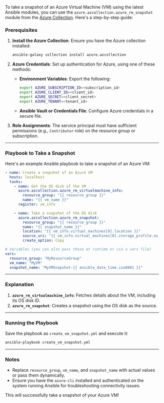 To take a snapshot of an Azure Virtual Machine (VM) using the latest Ansible modules, you can use the `azure.azcollection.azure_rm_snapshot` module from the [Azure Collection](https://docs.ansible.com/ansible/latest/collections/azure/azcollection/index.html). Here's a step-by-step guide:

### Prerequisites
1. **Install the Azure Collection**: Ensure you have the Azure collection installed:
   ```bash
   ansible-galaxy collection install azure.azcollection
   ```

2. **Azure Credentials**: Set up authentication for Azure, using one of these methods:
   - **Environment Variables**: Export the following:
     ```bash
     export AZURE_SUBSCRIPTION_ID=<subscription_id>
     export AZURE_CLIENT_ID=<client_id>
     export AZURE_SECRET=<client_secret>
     export AZURE_TENANT=<tenant_id>
     ```
   - **Ansible Vault or Credentials File**: Configure Azure credentials in a secure file.

3. **Role Assignments**: The service principal must have sufficient permissions (e.g., `Contributor` role) on the resource group or subscription.

---

### Playbook to Take a Snapshot

Here's an example Ansible playbook to take a snapshot of an Azure VM:

```yaml
- name: Create a snapshot of an Azure VM
  hosts: localhost
  tasks:
    - name: Get the OS disk of the VM
      azure.azcollection.azure_rm_virtualmachine_info:
        resource_group: "{{ resource_group }}"
        name: "{{ vm_name }}"
      register: vm_info

    - name: Take a snapshot of the OS disk
      azure.azcollection.azure_rm_snapshot:
        resource_group: "{{ resource_group }}"
        name: "{{ snapshot_name }}"
        location: "{{ vm_info.virtual_machines[0].location }}"
        source_uri: "{{ vm_info.virtual_machines[0].storage_profile.os_disk.managed_disk.id }}"
        create_option: Copy

# Variables (you can also pass these at runtime or via a vars file)
vars:
  resource_group: "MyResourceGroup"
  vm_name: "MyVM"
  snapshot_name: "MyVMSnapshot-{{ ansible_date_time.iso8601 }}"
```

---

### Explanation
1. **`azure_rm_virtualmachine_info`**: Fetches details about the VM, including its OS disk ID.
2. **`azure_rm_snapshot`**: Creates a snapshot using the OS disk as the source.

---

### Running the Playbook
Save the playbook as `create_vm_snapshot.yml` and execute it:
```bash
ansible-playbook create_vm_snapshot.yml
```

---

### Notes
- Replace `resource_group`, `vm_name`, and `snapshot_name` with actual values or pass them dynamically.
- Ensure you have the `azure-cli` installed and authenticated on the system running Ansible for troubleshooting connectivity issues.

This will successfully take a snapshot of your Azure VM!
